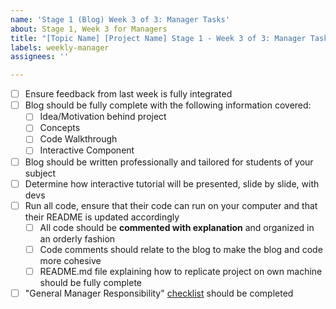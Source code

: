 ```yaml
---
name: 'Stage 1 (Blog) Week 3 of 3: Manager Tasks'
about: Stage 1, Week 3 for Managers
title: "[Topic Name] [Project Name] Stage 1 - Week 3 of 3: Manager Tasks"
labels: weekly-manager
assignees: ''

---
```


* [ ] Ensure feedback from last week is fully integrated
* [ ] Blog should be fully complete with the following information covered:
  * [ ] Idea/Motivation behind project
  * [ ] Concepts 
  * [ ] Code Walkthrough
  * [ ] Interactive Component
* [ ] Blog should be written professionally and tailored for students of your subject
* [ ] Determine how interactive tutorial will be presented, slide by slide, with devs
* [ ] Run all code, ensure that their code can run on your computer and that their README is updated accordingly
  * [ ] All code should be **commented with explanation** and organized in an orderly fashion
  * [ ] Code comments should relate to the blog to make the blog and code more cohesive
  * [ ] README.md file explaining how to replicate project on own machine should be fully complete
* [ ] "General Manager Responsibility" [checklist](https://about.bitproject.org/teams/developer-relations/future-workshop-plan/managers-responsibilities#general-weekly-responsibilities-for-managers) should be completed
